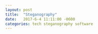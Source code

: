 ```yaml
---
layout: post
title:  "Steganography"
date:   2017-6-4 11:11:00 -0600
categories: tech steganography software
---
```

